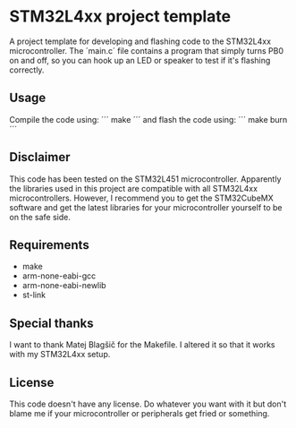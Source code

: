 # STM32L4xx project template
A project template for developing and flashing code to the STM32L4xx microcontroller. The ´main.c´ file contains a program that simply turns PB0 on and off, so you can hook up an LED or speaker to test if it's flashing correctly.

## Usage
Compile the code using:
´´´
make
´´´
and flash the code using:
´´´
make burn
´´´

## Disclaimer
This code has been tested on the STM32L451 microcontroller. Apparently the libraries used in this project are compatible with all STM32L4xx microcontrollers. However, I recommend you to get the STM32CubeMX software and get the latest libraries for your microcontroller yourself to be on the safe side.

## Requirements
  - make
  - arm-none-eabi-gcc
  - arm-none-eabi-newlib
  - st-link

## Special thanks
I want to thank Matej Blagšič for the Makefile. I altered it so that it works with my STM32L4xx setup.

## License
This code doesn't have any license. Do whatever you want with it but don't blame me if your microcontroller or peripherals get fried or something.
